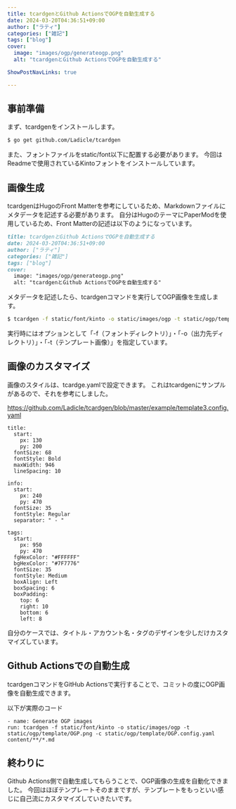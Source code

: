```yaml
---
title: tcardgenとGithub ActionsでOGPを自動生成する
date: 2024-03-20T04:36:51+09:00
author: ["ラティ"]
categories: ["雑記"]
tags: ["blog"]
cover:
  image: "images/ogp/generateogp.png"
  alt: "tcardgenとGithub ActionsでOGPを自動生成する"

ShowPostNavLinks: true

---
```

## 事前準備

まず、tcardgenをインストールします。

```bash
$ go get github.com/Ladicle/tcardgen
```

また、フォントファイルをstatic/font以下に配置する必要があります。
今回はReadmeで使用されているKintoフォントをインストールしています。




## 画像生成
tcardgenはHugoのFront Matterを参考にしているため、Markdownファイルにメタデータを記述する必要があります。
自分はHugoのテーマにPaperModを使用しているため、Front Matterの記述は以下のようになっています。
```markdown
title: tcardgenとGithub ActionsでOGPを自動生成する
date: 2024-03-20T04:36:51+09:00
author: ["ラティ"]
categories: ["雑記"]
tags: ["blog"]
cover:
  image: "images/ogp/generateogp.png"
  alt: "tcardgenとGithub ActionsでOGPを自動生成する"
```

メタデータを記述したら、tcardgenコマンドを実行してOGP画像を生成します。

```bash
$ tcardgen -f static/font/kinto -o static/images/ogp -t static/ogp/template/OGP.png content/**/*.md
```

実行時にはオプションとして「-f（フォントディレクトリ）」・「-o（出力先ディレクトリ）」・「-t（テンプレート画像）」を指定しています。


## 画像のカスタマイズ

画像のスタイルは、tcardge.yamlで設定できます。
これはtcardgenにサンプルがあるので、それを参考にしました。

https://github.com/Ladicle/tcardgen/blob/master/example/template3.config.yaml

```
title:
  start:
    px: 130
    py: 200
  fontSize: 68
  fontStyle: Bold
  maxWidth: 946
  lineSpacing: 10

info:
  start:
    px: 240
    py: 470
  fontSize: 35
  fontStyle: Regular
  separator: " - "

tags:
  start:
    px: 950
    py: 470
  fgHexColor: "#FFFFFF"
  bgHexColor: "#7F7776"
  fontSize: 35
  fontStyle: Medium
  boxAlign: Left
  boxSpacing: 6
  boxPadding:
    top: 6
    right: 10
    bottom: 6
    left: 8
```


自分のケースでは、タイトル・アカウント名・タグのデザインを少しだけカスタマイズしています。

## Github Actionsでの自動生成

tcardgenコマンドをGitHub Actionsで実行することで、コミットの度にOGP画像を自動生成できます。


以下が実際のコード
```
- name: Generate OGP images
run: tcardgen -f static/font/kinto -o static/images/ogp -t static/ogp/template/OGP.png -c static/ogp/template/OGP.config.yaml content/**/*.md
```
## 終わりに
Github Actions側で自動生成してもらうことで、OGP画像の生成を自動化できました。
今回はほぼテンプレートそのままですが、テンプレートをもっといい感じに自己流にカスタマイズしていきたいです。
